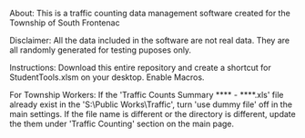 About: This is a traffic counting data management software created for the Township of South Frontenac

Disclaimer: All the data included in the software are  not real data. They are all randomly generated for testing puposes only.

Instructions:
Download this entire repository and create a shortcut for StudentTools.xlsm on your desktop. Enable Macros. 

For Township Workers: If the 'Traffic Counts Summary **** - ****.xls' file already exist in the 'S:\Public Works\Traffic', turn 'use dummy file' off in the main settings. If the file name is different or the directory is different, update the them under 'Traffic Counting' section on the main page.
